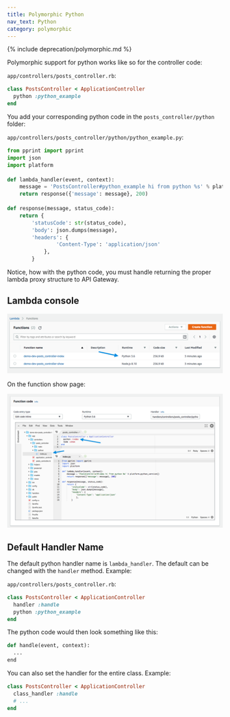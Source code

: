 ```yaml
---
title: Polymorphic Python
nav_text: Python
category: polymorphic
---
```


{% include deprecation/polymorphic.md %}

Polymorphic support for python works like so for the controller code:

`app/controllers/posts_controller.rb`:

```ruby
class PostsController < ApplicationController
  python :python_example
end
```

You add your corresponding python code in the `posts_controller/python` folder:

`app/controllers/posts_controller/python/python_example.py`:

```python
from pprint import pprint
import json
import platform

def lambda_handler(event, context):
    message = 'PostsController#python_example hi from python %s' % platform.python_version()
    return response({'message': message}, 200)

def response(message, status_code):
    return {
        'statusCode': str(status_code),
        'body': json.dumps(message),
        'headers': {
                'Content-Type': 'application/json'
            },
        }
```

Notice, how with the python code, you must handle returning the proper lambda proxy structure to API Gateway.

## Lambda console

![](/img/docs/poly/poly-lambda-functions-list.png)

On the function show page:

![](/img/docs/poly/poly-lambda-function-python.png)

## Default Handler Name

The default python handler name is `lambda_handler`. The default can be changed with the `handler` method.  Example:

`app/controllers/posts_controller.rb`:

```ruby
class PostsController < ApplicationController
  handler :handle
  python :python_example
end
```

The python code would then look something like this:

```python
def handle(event, context):
  ...
end
```

You can also set the handler for the entire class. Example:

```ruby
class PostsController < ApplicationController
  class_handler :handle
  # ...
end
```

